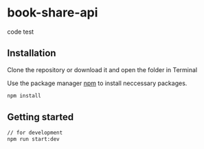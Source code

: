 # book-share-api
code test

## Installation
Clone the repository or download it and open the folder in Terminal

Use the package manager [npm](https://www.npmjs.com/) to install neccessary packages.

```bash
npm install
```
## Getting started


```bash
// for development
npm run start:dev
```


